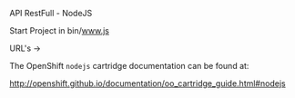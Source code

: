 API RestFull - NodeJS

Start Project in bin/www.js

URL's -> 

The OpenShift `nodejs` cartridge documentation can be found at:

http://openshift.github.io/documentation/oo_cartridge_guide.html#nodejs

